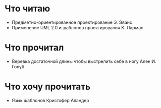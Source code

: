 # Что читаю

- Предметно-ориентированное проектирование Э. Эванс
- Применение UML 2.0 и шаблонов проектирования К. Ларман

# Что прочитал

- Веревка достаточной длины чтобы выстрелить себе в ногу Ален И. Голуб

# Что хочу прочитать

- Язык шаблонов Кристофер Аландер
